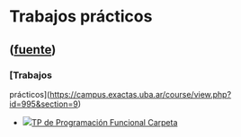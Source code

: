 # Trabajos prácticos
([fuente](https://campus.exactas.uba.ar/course/view.php?id=995&section=9))
---
### [Trabajos
prácticos](https://campus.exactas.uba.ar/course/view.php?id=995&section=9)

  - [![ ](https://campus.exactas.uba.ar/theme/image.php/aardvark/folder/1524752928/icon)TP de Programación Funcional Carpeta](https://campus.exactas.uba.ar/mod/folder/view.php?id=60418)

